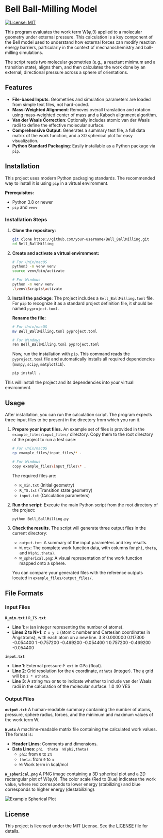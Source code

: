 # Bell Ball-Milling Model

[![License: MIT](https://img.shields.io/badge/License-MIT-yellow.svg)](https://opensource.org/licenses/MIT)

This program evaluates the work term W(φ,θ) applied to a molecular geometry under external pressure. This calculation is a key component of the Bell model used to understand how external forces can modify reaction energy barriers, particularly in the context of mechanochemistry and ball-milling simulations.

The script reads two molecular geometries (e.g., a reactant minimum and a transition state), aligns them, and then calculates the work done by an external, directional pressure across a sphere of orientations.

## Features

- **File-based Inputs**: Geometries and simulation parameters are loaded from simple text files, not hard-coded.
- **Mass-Weighted Alignment**: Removes overall translation and rotation using mass-weighted center of mass and a Kabsch alignment algorithm.
- **Van der Waals Correction**: Optionally includes atomic van der Waals radii to define the effective molecular surface.
- **Comprehensive Output**: Generates a summary text file, a full data matrix of the work function, and a 3D spherical plot for easy visualization.
- **Python Standard Packaging**: Easily installable as a Python package via `pip`.

## Installation

This project uses modern Python packaging standards. The recommended way to install it is using `pip` in a virtual environment.

**Prerequisites:**
- Python 3.8 or newer
- `pip` and `venv`

### Installation Steps

1.  **Clone the repository:**
    ```bash
    git clone https://github.com/your-username/Bell_BallMilling.git
    cd Bell_BallMilling
    ```

2.  **Create and activate a virtual environment:**
    ```bash
    # For Unix/macOS
    python3 -m venv venv
    source venv/bin/activate

    # For Windows
    python -m venv venv
    .\venv\Scripts\activate
    ```

3.  **Install the package:**
    The project includes a `Bell_BallMilling.toml` file. For `pip` to recognize it as a standard project definition file, it should be named `pyproject.toml`.

    **Rename the file:**
    ```bash
    # For Unix/macOS
    mv Bell_BallMilling.toml pyproject.toml

    # For Windows
    ren Bell_BallMilling.toml pyproject.toml
    ```

    Now, run the installation with `pip`. This command reads the `pyproject.toml` file and automatically installs all required dependencies (`numpy`, `scipy`, `matplotlib`).

    ```bash
    pip install .
    ```

This will install the project and its dependencies into your virtual environment.

## Usage

After installation, you can run the calculation script. The program expects three input files to be present in the directory from which you run it.

1.  **Prepare your input files.**
    An example set of files is provided in the `example_files/input_files/` directory. Copy them to the root directory of the project to run a test case:

    ```bash
    # For Unix/macOS
    cp example_files/input_files/* .

    # For Windows
    copy example_files\input_files\* .
    ```

    The required files are:
    - `R_min.txt` (Initial geometry)
    - `R_TS.txt` (Transition state geometry)
    - `input.txt` (Calculation parameters)

2.  **Run the script:**
    Execute the main Python script from the root directory of the project:
    ```bash
    python Bell_BallMilling.py
    ```

3.  **Check the results.**
    The script will generate three output files in the current directory:
    - `output.txt`: A summary of the input parameters and key results.
    - `W.mtx`: The complete work function data, with columns for `phi`, `theta`, and `W(phi,theta)`.
    - `W_spherical.png`: A visual representation of the work function mapped onto a sphere.

    You can compare your generated files with the reference outputs located in `example_files/output_files/`.

## File Formats

### Input Files

**`R_min.txt` / `R_TS.txt`**
-   **Line 1**: `N` (an integer representing the number of atoms).
-   **Lines 2 to N+1**: `Z x y z` (atomic number and Cartesian coordinates in Ångstroms), with each atom on a new line.
3
8 0.000000 0.117300 -0.054400
1 -0.757200 -0.469200 -0.054400
1 0.757200 -0.469200 -0.054400

**`input.txt`**
-   **Line 1**: External pressure `P_ext` in GPa (float).
-   **Line 2**: Grid resolution for the `θ` coordinate, `ntheta` (integer). The `φ` grid will be `2 * ntheta`.
-   **Line 3**: A string `YES` or `NO` to indicate whether to include van der Waals radii in the calculation of the molecular surface.
1.0
40
YES
### Output Files

**`output.txt`**
A human-readable summary containing the number of atoms, pressure, sphere radius, forces, and the minimum and maximum values of the work term W.

**`W.mtx`**
A machine-readable matrix file containing the calculated work values. The format is:
- **Header Lines**: Comments and dimensions.
- **Data Lines**: `phi  theta  W(phi,theta)`
  - `phi`: from `0` to `2π`
  - `theta`: from `0` to `π`
  - `W`: Work term in kcal/mol

**`W_spherical.png`**
A PNG image containing a 3D spherical plot and a 2D rectangular plot of W(φ,θ). The color scale (Red to Blue) indicates the work value, where red corresponds to lower energy (stabilizing) and blue corresponds to higher energy (destabilizing).

![Example Spherical Plot](example_files/output_files/W_spherical.png)

## License

This project is licensed under the MIT License. See the [LICENSE](LICENSE) file for details.
    
